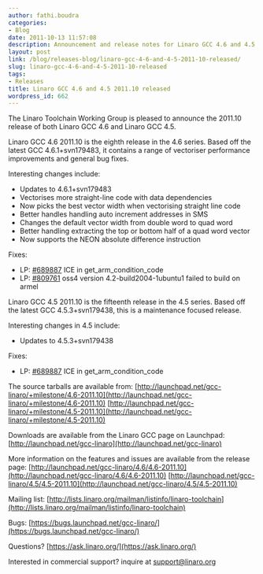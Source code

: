 ```yaml
---
author: fathi.boudra
categories:
- Blog
date: 2011-10-13 11:57:08
description: Announcement and release notes for Linaro GCC 4.6 and 4.5 2011.10
layout: post
link: /blog/releases-blog/linaro-gcc-4-6-and-4-5-2011-10-released/
slug: linaro-gcc-4-6-and-4-5-2011-10-released
tags:
- Releases
title: Linaro GCC 4.6 and 4.5 2011.10 released
wordpress_id: 662
---
```


The Linaro Toolchain Working Group is pleased to announce the 2011.10 release of both Linaro GCC 4.6 and Linaro GCC 4.5.

Linaro GCC 4.6 2011.10 is the eighth release in the 4.6 series.  Based off the latest GCC 4.6.1+svn179483, it contains a range of vectoriser performance improvements and general bug fixes.

Interesting changes include:
* Updates to 4.6.1+svn179483
* Vectorises more straight-line code with data dependencies
* Now picks the best vector width when vectorising straight line code
* Better handles handling auto increment addresses in SMS
* Changes the default vector width from double word to quad word
* Better handling extracting the top or bottom half of a quad word vector
* Now supports the NEON absolute difference instruction

Fixes:
* LP: [#689887](http://bugs.launchpad.net/bugs/689887) ICE in get_arm_condition_code
* LP: [#809761](http://bugs.launchpad.net/bugs/809761) oss4 version 4.2-build2004-1ubuntu1 failed to build on armel

Linaro GCC 4.5 2011.10 is the fifteenth release in the 4.5 series. Based off the latest GCC 4.5.3+svn179438, this is a maintenance focused release.

Interesting changes in 4.5 include:
* Updates to 4.5.3+svn179438

Fixes:
* LP: [#689887](http://bugs.launchpad.net/bugs/689887) ICE in get_arm_condition_code

The source tarballs are available from:
[http://launchpad.net/gcc-linaro/+milestone/4.6-2011.10](http://launchpad.net/gcc-linaro/+milestone/4.6-2011.10)
[http://launchpad.net/gcc-linaro/+milestone/4.5-2011.10](http://launchpad.net/gcc-linaro/+milestone/4.5-2011.10)

Downloads are available from the Linaro GCC page on Launchpad:
[http://launchpad.net/gcc-linaro](http://launchpad.net/gcc-linaro)

More information on the features and issues are available from the release page:
[http://launchpad.net/gcc-linaro/4.6/4.6-2011.10](http://launchpad.net/gcc-linaro/4.6/4.6-2011.10)
[http://launchpad.net/gcc-linaro/4.5/4.5-2011.10](http://launchpad.net/gcc-linaro/4.5/4.5-2011.10)

Mailing list:  [http://lists.linaro.org/mailman/listinfo/linaro-toolchain](http://lists.linaro.org/mailman/listinfo/linaro-toolchain)

Bugs:  [https://bugs.launchpad.net/gcc-linaro/](https://bugs.launchpad.net/gcc-linaro/)

Questions?  [https://ask.linaro.org/](https://ask.linaro.org/)

Interested in commercial support?  inquire at support@linaro.org
